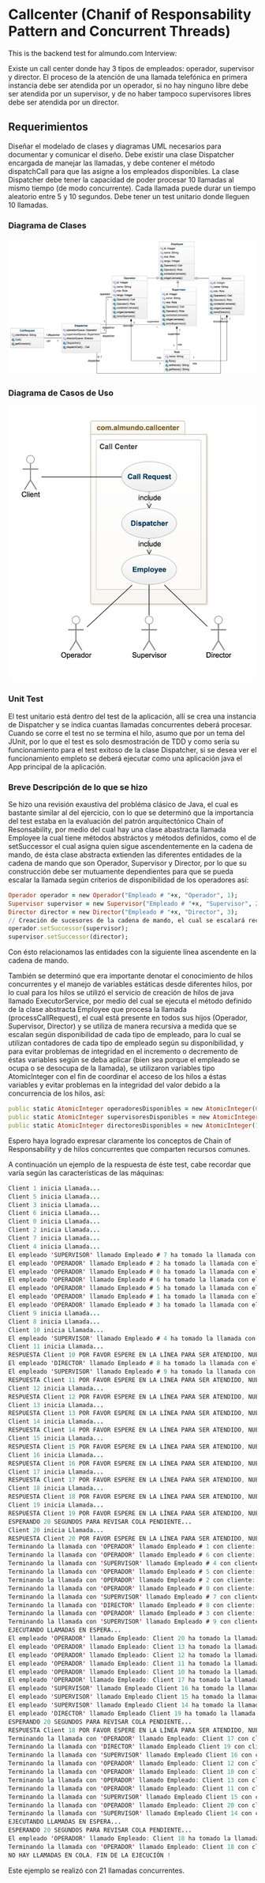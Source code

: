 # Callcenter (Chanif of Responsability Pattern and Concurrent Threads)
This is the backend test for almundo.com Interview:

Existe un call center donde hay 3 tipos de empleados: operador,
supervisor y director. El proceso de la atención de una llamada
telefónica en primera instancia debe ser atendida por un operador, si
no hay ninguno libre debe ser atendida por un supervisor, y de no
haber tampoco supervisores libres debe ser atendida por un director.

## Requerimientos
Diseñar el modelado de clases y diagramas UML necesarios
para documentar y comunicar el diseño.
Debe existir una clase Dispatcher encargada de manejar las
llamadas, y debe contener el método dispatchCall para que las
asigne a los empleados disponibles.
La clase Dispatcher debe tener la capacidad de poder procesar
10 llamadas al mismo tiempo (de modo concurrente).
Cada llamada puede durar un tiempo aleatorio entre 5 y 10
segundos.
Debe tener un test unitario donde lleguen 10 llamadas.

### Diagrama de Clases
![alt text](https://raw.githubusercontent.com/darmandovargas/callcenter/master/Diagrama%20de%20Clases%20Callcenter%20almundo.com%20.png)

### Diagrama de Casos de Uso
![alt text](https://raw.githubusercontent.com/darmandovargas/callcenter/master/Diagrama%20de%20Casos%20de%20Uso%20Callcenter%20almundo.com%20.png)

### Unit Test
El test unitario está dentro del test de la aplicación, allí se crea una instancia de Dispatcher y se indica cuantas llamadas concurrentes deberá procesar. Cuando se corre el test no se termina el hilo, asumo que por un tema del JUnit, por lo que el test es solo desmostración de TDD y como sería su funcionamiento para el test exitoso de la clase Dispatcher, si se desea ver el funcionamiento empleto se deberá ejecutar como una aplicación java el App principal de la aplicación.

### Breve Descripción de lo que se hizo
Se hizo una revisión exaustiva del probléma clásico de Java, el cual es bastante similar al del ejercicio, con lo que se determinó que la importancia del test estaba en la evaluación del patrón arquitectónico Chain of Resonsability, por medio del cual hay una clase abastracta llamada Employee la cual tiene métodos abstráctos y métodos definidos, como el de setSuccessor el cual asigna quien sigue ascendentemente en la cadena de mando, de ésta clase abstracta extienden las diferentes entidades de la cadena de mando que son Operador, Supervisor y Director, por lo que su construcción debe ser mutuamente dependientes para que se pueda escalar la llamada según criterios de disponibilidad de los operadores así:

```ruby
Operador operador = new Operador("Empleado # "+x, "Operador", 1);
Supervisor supervisor = new Supervisor("Empleado # "+x, "Supervisor", 2);
Director director = new Director("Empleado # "+x, "Director", 3);
// Creación de sucesores de la cadena de mando, el cual se escalará recursivamente con base en la disponibilidad de cada tipo de empleado.
operador.setSuccessor(supervisor);
supervisor.setSuccessor(director);
```

Con ésto relacionamos las entidades con la siguiente línea ascendente en la cadena de mando.

También se determinó que era importante denotar el conocimiento de hilos concurrentes y el manejo de variables estáticas desde diferentes hilos, por lo cual para los hilos se utilizó el servicio de creación de hilos de java llamado ExecutorService, por medio del cual se ejecuta el método definido de la clase abstracta Employee que procesa la llamada (processCallRequest), el cual está presente en todos sus hijos (Operador, Supervisor, Director) y se utiliza de manera recursiva a medida que se escalan según disponibilidad de cada tipo de empleado, para lo cual se utilizan contadores de cada tipo de empleado según su disponibilidad, y para evitar problemas de integridad en el incremento o decremento de éstas variables según se deba aplicar (bien sea porque el empleado se ocupa o se desocupa de la llamada), se utilizaron variables tipo AtomicInteger con el fin de coordinar el acceso de los hilos a éstas variables y evitar problemas en la integridad del valor debido a la concurrencia de los hilos, así:

```ruby
public static AtomicInteger operadoresDisponibles = new AtomicInteger(6);
public static AtomicInteger supervisoresDisponibles = new AtomicInteger(3);
public static AtomicInteger directoresDisponibles = new AtomicInteger(1);
```

Espero haya logrado expresar claramente los conceptos de Chain of Responsability y de hilos concurrentes que comparten recursos comunes.

A continuación un ejemplo de la respuesta de éste test, cabe recordar que varía según las características de las máquinas:

```java
Client 1 inicia Llamada...
Client 5 inicia Llamada...
Client 3 inicia Llamada...
Client 6 inicia Llamada...
Client 0 inicia Llamada...
Client 2 inicia Llamada...
Client 7 inicia Llamada...
Client 4 inicia Llamada...
El empleado 'SUPERVISOR' llamado Empleado # 7 ha tomado la llamada con el cliente: Client 7. operadoresAvailable:0, supervisoresAvailable:2, directoresAvailable: 1
El empleado 'OPERADOR' llamado Empleado # 2 ha tomado la llamada con el cliente: Client 2. operadoresAvailable:0, supervisoresAvailable:3, directoresAvailable: 1
El empleado 'OPERADOR' llamado Empleado # 0 ha tomado la llamada con el cliente: Client 0. operadoresAvailable:1, supervisoresAvailable:3, directoresAvailable: 1
El empleado 'OPERADOR' llamado Empleado # 6 ha tomado la llamada con el cliente: Client 6. operadoresAvailable:2, supervisoresAvailable:3, directoresAvailable: 1
El empleado 'OPERADOR' llamado Empleado # 5 ha tomado la llamada con el cliente: Client 5. operadoresAvailable:4, supervisoresAvailable:3, directoresAvailable: 1
El empleado 'OPERADOR' llamado Empleado # 1 ha tomado la llamada con el cliente: Client 1. operadoresAvailable:4, supervisoresAvailable:3, directoresAvailable: 1
El empleado 'OPERADOR' llamado Empleado # 3 ha tomado la llamada con el cliente: Client 3. operadoresAvailable:3, supervisoresAvailable:3, directoresAvailable: 1
Client 9 inicia Llamada...
Client 8 inicia Llamada...
Client 10 inicia Llamada...
El empleado 'SUPERVISOR' llamado Empleado # 4 ha tomado la llamada con el cliente: Client 4. operadoresAvailable:0, supervisoresAvailable:1, directoresAvailable: 1
Client 11 inicia Llamada...
RESPUESTA Client 10 POR FAVOR ESPERE EN LA LÍNEA PARA SER ATENDIDO, NUESTROS AGENTES ESTÁN OCUPADOS, REMITIREMOS SU LLAMADA AL PRIMER AGENTE DISPONIBLE...
El empleado 'DIRECTOR' llamado Empleado # 8 ha tomado la llamada con el cliente: Client 8. operadoresAvailable:0, supervisoresAvailable:0, directoresAvailable: 0
El empleado 'SUPERVISOR' llamado Empleado # 9 ha tomado la llamada con el cliente: Client 9. operadoresAvailable:0, supervisoresAvailable:0, directoresAvailable: 1
RESPUESTA Client 11 POR FAVOR ESPERE EN LA LÍNEA PARA SER ATENDIDO, NUESTROS AGENTES ESTÁN OCUPADOS, REMITIREMOS SU LLAMADA AL PRIMER AGENTE DISPONIBLE...
Client 12 inicia Llamada...
RESPUESTA Client 12 POR FAVOR ESPERE EN LA LÍNEA PARA SER ATENDIDO, NUESTROS AGENTES ESTÁN OCUPADOS, REMITIREMOS SU LLAMADA AL PRIMER AGENTE DISPONIBLE...
Client 13 inicia Llamada...
RESPUESTA Client 13 POR FAVOR ESPERE EN LA LÍNEA PARA SER ATENDIDO, NUESTROS AGENTES ESTÁN OCUPADOS, REMITIREMOS SU LLAMADA AL PRIMER AGENTE DISPONIBLE...
Client 14 inicia Llamada...
RESPUESTA Client 14 POR FAVOR ESPERE EN LA LÍNEA PARA SER ATENDIDO, NUESTROS AGENTES ESTÁN OCUPADOS, REMITIREMOS SU LLAMADA AL PRIMER AGENTE DISPONIBLE...
Client 15 inicia Llamada...
RESPUESTA Client 15 POR FAVOR ESPERE EN LA LÍNEA PARA SER ATENDIDO, NUESTROS AGENTES ESTÁN OCUPADOS, REMITIREMOS SU LLAMADA AL PRIMER AGENTE DISPONIBLE...
Client 16 inicia Llamada...
RESPUESTA Client 16 POR FAVOR ESPERE EN LA LÍNEA PARA SER ATENDIDO, NUESTROS AGENTES ESTÁN OCUPADOS, REMITIREMOS SU LLAMADA AL PRIMER AGENTE DISPONIBLE...
Client 17 inicia Llamada...
RESPUESTA Client 17 POR FAVOR ESPERE EN LA LÍNEA PARA SER ATENDIDO, NUESTROS AGENTES ESTÁN OCUPADOS, REMITIREMOS SU LLAMADA AL PRIMER AGENTE DISPONIBLE...
Client 18 inicia Llamada...
RESPUESTA Client 18 POR FAVOR ESPERE EN LA LÍNEA PARA SER ATENDIDO, NUESTROS AGENTES ESTÁN OCUPADOS, REMITIREMOS SU LLAMADA AL PRIMER AGENTE DISPONIBLE...
Client 19 inicia Llamada...
RESPUESTA Client 19 POR FAVOR ESPERE EN LA LÍNEA PARA SER ATENDIDO, NUESTROS AGENTES ESTÁN OCUPADOS, REMITIREMOS SU LLAMADA AL PRIMER AGENTE DISPONIBLE...
ESPERANDO 20 SEGUNDOS PARA REVISAR COLA PENDIENTE...
Client 20 inicia Llamada...
RESPUESTA Client 20 POR FAVOR ESPERE EN LA LÍNEA PARA SER ATENDIDO, NUESTROS AGENTES ESTÁN OCUPADOS, REMITIREMOS SU LLAMADA AL PRIMER AGENTE DISPONIBLE...
Terminando la llamada con 'OPERADOR' llamado Empleado # 1 con cliente: Client 1. Duración: 5 segundos
Terminando la llamada con 'OPERADOR' llamado Empleado # 6 con cliente: Client 6. Duración: 5 segundos
Terminando la llamada con 'SUPERVISOR' llamado Empleado # 4 con cliente: Client 4. Duración: 5 segundos
Terminando la llamada con 'OPERADOR' llamado Empleado # 5 con cliente: Client 5. Duración: 6 segundos
Terminando la llamada con 'OPERADOR' llamado Empleado # 2 con cliente: Client 2. Duración: 6 segundos
Terminando la llamada con 'OPERADOR' llamado Empleado # 0 con cliente: Client 0. Duración: 6 segundos
Terminando la llamada con 'SUPERVISOR' llamado Empleado # 7 con cliente: Client 7. Duración: 7 segundos
Terminando la llamada con 'DIRECTOR' llamado Empleado # 8 con cliente: Client 8. Duración: 7 segundos
Terminando la llamada con 'OPERADOR' llamado Empleado # 3 con cliente: Client 3. Duración: 7 segundos
Terminando la llamada con 'SUPERVISOR' llamado Empleado # 9 con cliente: Client 9. Duración: 7 segundos
EJECUTANDO LLAMADAS EN ESPERA...
El empleado 'OPERADOR' llamado Empleado: Client 20 ha tomado la llamada con el cliente: Client 20. operadoresAvailable:5, supervisoresAvailable:3, directoresAvailable: 1
El empleado 'OPERADOR' llamado Empleado: Client 13 ha tomado la llamada con el cliente: Client 13. operadoresAvailable:4, supervisoresAvailable:3, directoresAvailable: 1
El empleado 'OPERADOR' llamado Empleado: Client 12 ha tomado la llamada con el cliente: Client 12. operadoresAvailable:3, supervisoresAvailable:3, directoresAvailable: 1
El empleado 'OPERADOR' llamado Empleado: Client 11 ha tomado la llamada con el cliente: Client 11. operadoresAvailable:2, supervisoresAvailable:3, directoresAvailable: 1
El empleado 'OPERADOR' llamado Empleado: Client 10 ha tomado la llamada con el cliente: Client 10. operadoresAvailable:1, supervisoresAvailable:3, directoresAvailable: 1
El empleado 'OPERADOR' llamado Empleado: Client 17 ha tomado la llamada con el cliente: Client 17. operadoresAvailable:0, supervisoresAvailable:3, directoresAvailable: 1
El empleado 'SUPERVISOR' llamado Empleado Client 16 ha tomado la llamada con el cliente: Client 16. operadoresAvailable:0, supervisoresAvailable:2, directoresAvailable: 1
El empleado 'SUPERVISOR' llamado Empleado Client 15 ha tomado la llamada con el cliente: Client 15. operadoresAvailable:0, supervisoresAvailable:1, directoresAvailable: 1
El empleado 'SUPERVISOR' llamado Empleado Client 14 ha tomado la llamada con el cliente: Client 14. operadoresAvailable:0, supervisoresAvailable:0, directoresAvailable: 1
El empleado 'DIRECTOR' llamado Empleado Client 19 ha tomado la llamada con el cliente: Client 19. operadoresAvailable:0, supervisoresAvailable:0, directoresAvailable: 0
ESPERANDO 20 SEGUNDOS PARA REVISAR COLA PENDIENTE...
RESPUESTA Client 18 POR FAVOR ESPERE EN LA LÍNEA PARA SER ATENDIDO, NUESTROS AGENTES ESTÁN OCUPADOS, REMITIREMOS SU LLAMADA AL PRIMER AGENTE DISPONIBLE...
Terminando la llamada con 'OPERADOR' llamado Empleado: Client 17 con cliente: Client 17. Duración: 5 segundos
Terminando la llamada con 'DIRECTOR' llamado Empleado Client 19 con cliente: Client 19. Duración: 5 segundos
Terminando la llamada con 'SUPERVISOR' llamado Empleado Client 16 con cliente: Client 16. Duración: 5 segundos
Terminando la llamada con 'OPERADOR' llamado Empleado: Client 12 con cliente: Client 12. Duración: 6 segundos
Terminando la llamada con 'OPERADOR' llamado Empleado: Client 10 con cliente: Client 10. Duración: 6 segundos
Terminando la llamada con 'OPERADOR' llamado Empleado: Client 13 con cliente: Client 13. Duración: 7 segundos
Terminando la llamada con 'OPERADOR' llamado Empleado: Client 11 con cliente: Client 11. Duración: 8 segundos
Terminando la llamada con 'SUPERVISOR' llamado Empleado Client 15 con cliente: Client 15. Duración: 8 segundos
Terminando la llamada con 'OPERADOR' llamado Empleado: Client 20 con cliente: Client 20. Duración: 9 segundos
Terminando la llamada con 'SUPERVISOR' llamado Empleado Client 14 con cliente: Client 14. Duración: 9 segundos
EJECUTANDO LLAMADAS EN ESPERA...
ESPERANDO 20 SEGUNDOS PARA REVISAR COLA PENDIENTE...
El empleado 'OPERADOR' llamado Empleado: Client 18 ha tomado la llamada con el cliente: Client 18. operadoresAvailable:5, supervisoresAvailable:3, directoresAvailable: 1
Terminando la llamada con 'OPERADOR' llamado Empleado: Client 18 con cliente: Client 18. Duración: 9 segundos
NO HAY LLAMADAS EN COLA, FIN DE LA EJECUCIÓN !
```

Este ejemplo se realizó con 21 llamadas concurrentes.

